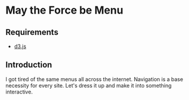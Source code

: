 # May the Force be Menu

## Requirements
* [d3.js](http://d3js.org/)

## Introduction
I got tired of the same menus all across the internet. Navigation is a base necessity for every site. Let's dress it
up and make it into something interactive.